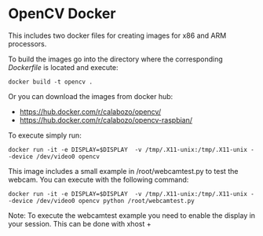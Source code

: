 # OpenCV Docker

This includes two docker files for creating images for x86 and ARM processors.



To build the images go into the directory where the corresponding _Dockerfile_ is located and execute:
```
docker build -t opencv .
```
Or you can download the images from docker hub:
* https://hub.docker.com/r/calabozo/opencv/
* https://hub.docker.com/r/calabozo/opencv-raspbian/


To execute simply run:
```
docker run -it -e DISPLAY=$DISPLAY  -v /tmp/.X11-unix:/tmp/.X11-unix --device /dev/video0 opencv
```
This image includes a small example in /root/webcamtest.py to test the webcam. You can execute with the following command:
```
docker run -it -e DISPLAY=$DISPLAY  -v /tmp/.X11-unix:/tmp/.X11-unix --device /dev/video0 opencv python /root/webcamtest.py
```
Note: To execute the webcamtest example you need to enable the display in your session. This can be done with xhost +
